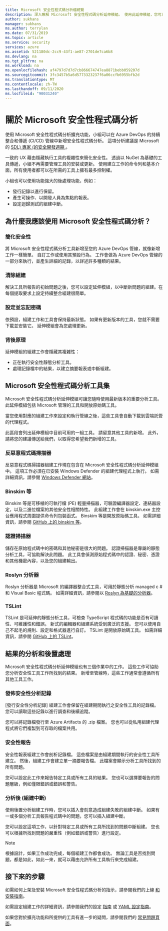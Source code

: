 ```yaml
---
title: Microsoft 安全性程式碼分析檔總覽
description: 深入瞭解 Microsoft 安全性程式碼分析延伸模組。 使用此延伸模組，您可以將安全性程式碼分析新增至 Azure DevOps CI/識別碼管線。
author: sukhans
manager: sukhans
ms.author: terrylan
ms.date: 07/31/2019
ms.topic: article
ms.service: security
services: azure
ms.assetid: 521180dc-2cc9-43f1-ae87-2701de7ca6b8
ms.devlang: na
ms.tgt_pltfrm: na
ms.workload: na
ms.openlocfilehash: af4797d7d7d7cb866674747ea8871bebb059207d
ms.sourcegitcommit: 3fc3457b5a6d5773323237f6a06ccfb6955bfb2d
ms.translationtype: MT
ms.contentlocale: zh-TW
ms.lasthandoff: 09/11/2020
ms.locfileid: "90031240"
---
```

# <a name="about-microsoft-security-code-analysis"></a>關於 Microsoft 安全性程式碼分析

使用 Microsoft 安全性程式碼分析擴充功能，小組可以在 Azure DevOps 的持續整合和傳遞 (CI/CD) 管線中新增安全性程式碼分析。 這項分析建議是 Microsoft 的 [SDL) 專家 (的安全開發週期 ](https://www.microsoft.com/securityengineering/sdl/practices) 。

一致的 UX 藉由隱藏執行工具的複雜性來簡化安全性。 透過以 NuGet 為基礎的工具傳遞，小組不再需要管理工具的安裝或更新。 使用建立工作的命令列和基本介面，所有使用者都可以在所需的工具上擁有最多控制權。

小組也可以使用功能強大的後處理功能，例如：

- 發行記錄以進行保留。
- 產生可操作、以開發人員為焦點的報表。
- 設定迴歸測試的組建中斷。

## <a name="why-should-i-use-microsoft-security-code-analysis"></a>為什麼我應該使用 Microsoft 安全性程式碼分析？

### <a name="security-simplified"></a>簡化安全性

將 Microsoft 安全性程式碼分析工具新增至您的 Azure DevOps 管線，就像新增工作一樣簡單。 自訂工作或使用其預設行為。 工作會做為 Azure DevOps 管線的一部分來執行，並產生詳細的記錄，以詳述許多種類的結果。

### <a name="clean-builds"></a>清除組建

解決工具所報告的初始問題之後，您可以設定延伸模組，以中斷新問題的組建。在每個提取要求上設定持續整合組建很簡單。

### <a name="set-it-and-forget-it"></a>設定並忘記密碼

依預設，組建工作和工具會保持最新狀態。 如果有更新版本的工具，您就不需要下載並安裝它。 延伸模組會為您處理更新。

### <a name="under-the-hood"></a>背後原理

延伸模組的組建工作會隱藏其複雜性：
  - 正在執行安全性靜態分析工具。
  - 處理記錄檔中的結果，以建立摘要報表或中斷組建。

## <a name="microsoft-security-code-analysis-tool-set"></a>Microsoft 安全性程式碼分析工具集

Microsoft 安全性程式碼分析延伸模組可讓您隨時使用最新版本的重要分析工具。 此延伸模組包括 Microsoft 管理的工具和開放原始碼工具。

當您使用對應的組建工作來設定和執行管線之後，這些工具會自動下載到雲端託管的代理程式。

此區段會列出延伸模組中目前可用的一組工具。 請留意其他工具的新增。 此外，請將您的建議傳送給我們，以取得您希望我們新增的工具。

### <a name="anti-malware-scanner"></a>反惡意程式碼掃描器

反惡意程式碼掃描器組建工作現在包含在 Microsoft 安全性程式碼分析延伸模組中。 這項工作必須在已安裝 Windows Defender 的組建代理程式上執行。 如需詳細資訊，請參閱 [Windows Defender 網站](https://aka.ms/defender)。

### <a name="binskim"></a>Binskim 等

Binskim 等是可移植的可執行檔 (PE) 輕量掃描器，可驗證編譯器設定、連結器設定，以及二進位檔案的其他安全性相關特性。 此組建工作會在 binskim.exe 主控台應用程式周圍提供命令列包裝函式。 Binskim 等是開放原始碼工具。 如需詳細資訊，請參閱 [GitHub 上的 binskim 等](https://github.com/Microsoft/binskim)。

### <a name="credential-scanner"></a>認證掃描器

儲存在原始程式碼中的密碼和其他秘密是很大的問題。 認證掃描器是專屬的靜態分析工具，可協助解決此問題。 此工具會偵測原始程式碼中的認證、秘密、憑證和其他機密內容，以及您的組建輸出。

### <a name="roslyn-analyzers"></a>Roslyn 分析器

Roslyn 分析器是 Microsoft 的編譯器整合式工具，可用於靜態分析 managed c # 和 Visual Basic 程式碼。 如需詳細資訊，請參閱以 [Roslyn 為基礎的分析器](https://docs.microsoft.com/dotnet/standard/analyzers/api-analyzer)。

### <a name="tslint"></a>TSLint

TSLint 是可延伸的靜態分析工具，可檢查 TypeScript 程式碼的功能是否有可讀性、可維護性和錯誤。 新式的編輯器和組建系統受到廣泛的支援。 您可以使用自己不起毛的規則、設定和格式器進行自訂。 TSLint 是開放原始碼工具。 如需詳細資訊，請參閱 [GitHub 上的 TSLint](https://github.com/palantir/tslint)。

## <a name="analysis-and-post-processing-of-results"></a>結果的分析和後置處理

Microsoft 安全性程式碼分析延伸模組也有三個作業中的工作。 這些工作可協助您分析安全性工具工作所找到的結果。 新增至管線時，這些工作通常會遵循所有其他工具工作。

### <a name="publish-security-analysis-logs"></a>發佈安全性分析記錄

[發行安全性分析記錄] 組建工作會保留在組建期間執行之安全性工具的記錄檔。 您可以讀取這些記錄以進行調查和後續追蹤。

您可以將記錄檔發行至 Azure Artifacts 的 .zip 檔案。 您也可以從私用組建代理程式將它們複製到可存取的檔案共用。

### <a name="security-report"></a>安全性報告

安全性報表組建工作會剖析記錄檔。 這些檔案是由組建期間執行的安全性工具所建立。 然後，組建工作會建立單一摘要報告檔。 此檔案會顯示分析工具所找到的所有問題。

您可以設定此工作來報告特定工具或所有工具的結果。 您也可以選擇要報告的問題層級，例如僅限錯誤或錯誤和警告。

### <a name="post-analysis-build-break"></a>分析後 (組建中斷) 

使用後置分析組建工作時，您可以插入會刻意造成組建失敗的組建中斷。 如果有一或多個分析工具報告程式碼中的問題，您可以插入組建中斷。

您可以設定這項工作，以針對特定工具或所有工具所找到的問題中斷組建。 您也可以根據所找到問題的嚴重性（例如錯誤或警告）進行設定。

>[!NOTE]
>根據設計，如果工作成功完成，每個組建工作都會成功。 無論工具是否找到問題，都是如此，如此一來，就可以藉由允許所有工具執行來完成組建。

## <a name="next-steps"></a>接下來的步驟

如需如何上架及安裝 Microsoft 安全性程式碼分析的指示，請參閱我們的上線 [和安裝指南](security-code-analysis-onboard.md)。

如需設定組建工作的詳細資訊，請參閱我們的設定 [指南](security-code-analysis-customize.md) 或 [YAML 設定指南](yaml-configuration.md)。

如果您對於擴充功能和所提供的工具有進一步的疑問，請參閱我們的 [常見問題頁面](security-code-analysis-faq.md)。
